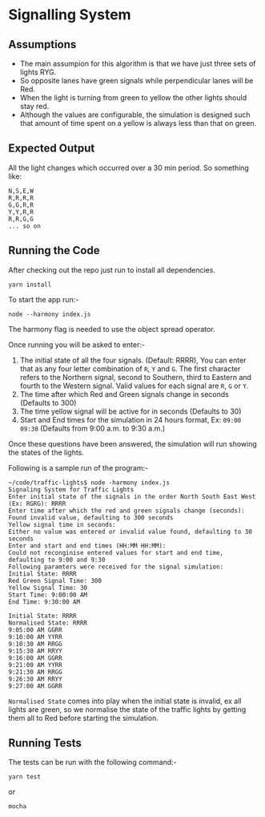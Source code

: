 # Signalling System

## Assumptions

* The main assumpion for this algorithm is that we have just three sets of lights RYG.
* So opposite lanes have green signals while perpendicular lanes will be Red.
* When the light is turning from green to yellow the other lights should stay red.
* Although the values are configurable, the simulation is designed such that amount of time spent on a yellow is always less than that on green.

## Expected Output

All the light changes which occurred over a 30 min period.
So something like:

```
N,S,E,W
R,R,R,R
G,G,R,R
Y,Y,R,R
R,R,G,G
... so on
```

## Running the Code

After checking out the repo just run to install all dependencies.

```shell
yarn install
```

To start the app run:-

```shell
node --harmony index.js
```

The harmony flag is needed to use the object spread operator.

Once running you will be asked to enter:-

1. The initial state of all the four signals. (Default: RRRR), You can enter that as any four letter combination of `R`, `Y` and `G`. The first character refers to the Northern signal, second to Southern, third to Eastern and fourth to the Western signal. Valid values for each signal are `R`, `G` or `Y`.
1. The time after which Red and Green signals change in seconds (Defaults to 300)
1. The time yellow signal will be active for in seconds (Defaults to 30)
1. Start and End times for the simulation in 24 hours format, Ex: `09:00 09:30` (Defaults from 9:00 a.m. to 9:30 a.m.)

Once these questions have been answered, the simulation will run showing the states of the lights.

Following is a sample run of the program:-

```text
~/code/traffic-lights$ node -harmony index.js
Signaling System for Traffic Lights
Enter initial state of the signals in the order North South East West (Ex: RGRG): RRRR
Enter time after which the red and green signals change (seconds):
Found invalid value, defaulting to 300 seconds
Yellow signal time in seconds:
Either no value was entered or invalid value found, defaulting to 30 seconds
Enter and start and end times (HH:MM HH:MM):
Could not reconginise entered values for start and end time, defaulting to 9:00 and 9:30
Following paramters were received for the signal simulation:
Initial State: RRRR
Red Green Signal Time: 300
Yellow Signal Time: 30
Start Time: 9:00:00 AM
End Time: 9:30:00 AM

Initial State: RRRR
Normalised State: RRRR
9:05:00 AM GGRR
9:10:00 AM YYRR
9:10:30 AM RRGG
9:15:30 AM RRYY
9:16:00 AM GGRR
9:21:00 AM YYRR
9:21:30 AM RRGG
9:26:30 AM RRYY
9:27:00 AM GGRR
```

`Normalised State` comes into play when the initial state is invalid, ex all lights are green, so we normalise the state of the traffic lights by getting them all to Red before starting the simulation.

## Running Tests

The tests can be run with the following command:-

```shell
yarn test
```

or

```shell
mocha
```
